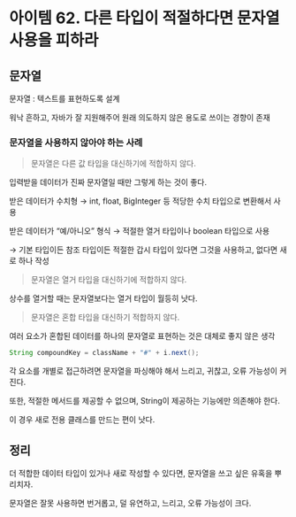 # 아이템 62. 다른 타입이 적절하다면 문자열 사용을 피하라

## 문자열

문자열 : 텍스트를 표현하도록 설계

워낙 흔하고, 자바가 잘 지원해주어 원래 의도하지 않은 용도로 쓰이는 경향이 존재

### 문자열을 사용하지 않아야 하는 사례

> 문자열은 다른 값 타입을 대신하기에 적합하지 않다.

입력받을 데이터가 진짜 문자열일 때만 그렇게 하는 것이 좋다.

받은 데이터가 수치형 → int, float, BigInteger 등 적당한 수치 타입으로 변환해서 사용

받은 데이터가 “예/아니오” 형식 → 적절한 열거 타입이나 boolean 타입으로 사용

→ 기본 타입이든 참조 타입이든 적절한 갑시 타입이 있다면 그것을 사용하고, 없다면 새로 하나 작성

> 문자열은 열거 타입을 대신하기에 적합하지 않다.

상수를 열거할 때는 문자열보다는 열거 타입이 월등히 낫다.

> 문자열은 혼합 타입을 대신하기 적합하지 않다.

여러 요소가 혼합된 데이터를 하나의 문자열로 표현하는 것은 대체로 좋지 않은 생각

```java
String compoundKey = className + "#" + i.next();
```

각 요소를 개별로 접근하려면 문자열을 파싱해야 해서 느리고, 귀찮고, 오류 가능성이 커진다.

또한, 적절한 메서드를 제공할 수 없으며, String이 제공하는 기능에만 의존해야 한다.

이 경우 새로 전용 클래스를 만드는 편이 낫다.

## 정리

더 적합한 데이터 타입이 있거나 새로 작성할 수 있다면, 문자열을 쓰고 싶은 유혹을 뿌리치자.

문자열은 잘못 사용하면 번거롭고, 덜 유연하고, 느리고, 오류 가능성이 크다.
